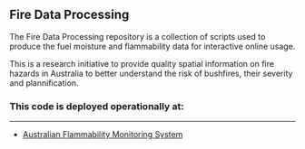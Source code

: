 ## Fire Data Processing

The Fire Data Processing repository is a collection of scripts used to produce the fuel moisture and flammability data for interactive online usage.

This is a research initiative to provide quality spatial information on fire hazards in Australia to better understand the risk of bushfires, their severity and plannification.


### This code is deployed operationally at:
---
* [Australian Flammability Monitoring System](http://anuwald.science/afms)

